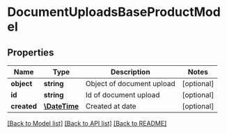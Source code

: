 # DocumentUploadsBaseProductModel

## Properties
Name | Type | Description | Notes
------------ | ------------- | ------------- | -------------
**object** | **string** | Object of document upload | [optional] 
**id** | **string** | Id of document upload | [optional] 
**created** | [**\DateTime**](\DateTime.md) | Created at date | [optional] 

[[Back to Model list]](../README.md#documentation-for-models) [[Back to API list]](../README.md#documentation-for-api-endpoints) [[Back to README]](../README.md)


